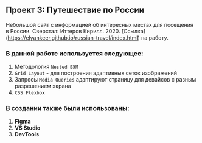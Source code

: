 ## Проект 3: Путешествие по России

Небольшой сайт с информацией об интересных местах для посещения в России.
Сверстал: Иттеров Кирилл. 2020.
[Ссылка] (https://elyankeer.github.io/russian-travel/index.html) на работу.

### В данной работе используется следующее:
1.  Методология `Nested БЭМ`
2.  `Grid Layout` - для построения адаптивных сеток изображений
3.  Запросы `Media Queries` адаптируют страницу для девайсов с разным разрешением экрана
4.  `CSS Flexbox`

### В создании также были использованы:
1. **Figma**
2. **VS Studio**
3. **DevTools**



